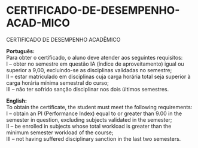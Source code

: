 # CERTIFICADO-DE-DESEMPENHO-ACAD-MICO
CERTIFICADO DE DESEMPENHO ACADÊMICO

**Português:**<br>
Para obter o certificado, o aluno deve atender aos seguintes requisitos:<br>
I – obter no semestre em questão IA (índice de aproveitamento) igual ou superior a 9,00, excluindo-se as disciplinas validadas no semestre;<br>
II – estar matriculado em disciplinas cuja carga horária total seja superior à carga horária mínima semestral do curso;<br>
III – não ter sofrido sanção disciplinar nos dois últimos semestres.<br>

**English:**<br>
To obtain the certificate, the student must meet the following requirements:<br>
I – obtain an PI (Performance Index) equal to or greater than 9.00 in the semester in question, excluding subjects validated in the semester; <br>
II – be enrolled in subjects whose total workload is greater than the minimum semester workload of the course;<br>
III – not having suffered disciplinary sanction in the last two semesters.
